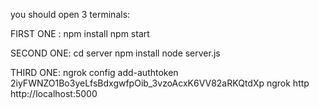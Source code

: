 you should open 3 terminals:

FIRST ONE :
npm install
npm start

SECOND ONE:
cd server
npm install
node server.js

THIRD ONE:
ngrok config add-authtoken 2iyFWNZO1Bo3yeLfsBdxgwfpOib_3vzoAcxK6VV82aRKQtdXp
ngrok http http://localhost:5000
